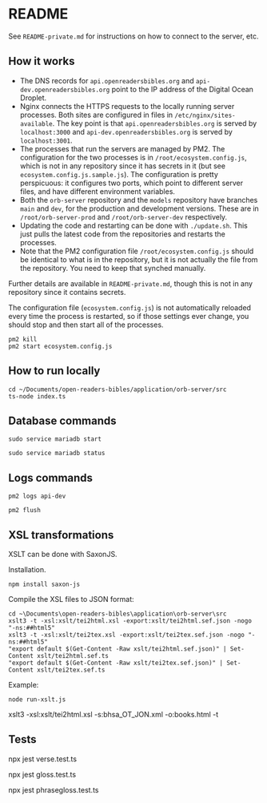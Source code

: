 # README

See `README-private.md` for instructions on how to connect to the server, etc.

## How it works
* The DNS records for `api.openreadersbibles.org` and `api-dev.openreadersbibles.org` point to the IP address of the Digital Ocean Droplet.
* Nginx connects the HTTPS requests to the locally running server processes. Both sites are configured in files in `/etc/nginx/sites-available`. The key point is that `api.openreadersbibles.org` is served by `localhost:3000` and `api-dev.openreadersbibles.org` is served by `localhost:3001`.
* The processes that run the servers are managed by PM2. The configuration for the two processes is in `/root/ecosystem.config.js`, which is not in any repository since it has secrets in it (but see `ecosystem.config.js.sample.js`). The configuration is pretty perspicuous: it configures two ports, which point to different server files, and have different environment variables.
* Both the `orb-server` repository and the `models` repository have branches `main` and `dev`, for the production and development versions. These are in `/root/orb-server-prod` and `/root/orb-server-dev` respectively.
* Updating the code and restarting can be done with `./update.sh`. This just pulls the latest code from the repositories and restarts the processes.
* Note that the PM2 configuration file `/root/ecosystem.config.js` should be identical to what is in the repository, but it is not actually the file from the repository. You need to keep that synched manually.

Further details are available in `README-private.md`, though this is not in any repository since it contains secrets.

The configuration file (`ecosystem.config.js`) is not automatically reloaded every time the process is restarted, so if those settings ever change, you should stop and then start all of the processes.
```
pm2 kill
pm2 start ecosystem.config.js
```

## How to run locally

```
cd ~/Documents/open-readers-bibles/application/orb-server/src
ts-node index.ts
```

## Database commands
```
sudo service mariadb start
```

```
sudo service mariadb status
```

## Logs commands

```
pm2 logs api-dev
```

```
pm2 flush
```


## XSL transformations
XSLT can be done with SaxonJS. 

Installation.
```
npm install saxon-js
```

Compile the XSL files to JSON format:
```
cd ~\Documents\open-readers-bibles\application\orb-server\src
xslt3 -t -xsl:xslt/tei2html.xsl -export:xslt/tei2html.sef.json -nogo "-ns:##html5"
xslt3 -t -xsl:xslt/tei2tex.xsl -export:xslt/tei2tex.sef.json -nogo "-ns:##html5"
"export default $(Get-Content -Raw xslt/tei2html.sef.json)" | Set-Content xslt/tei2html.sef.ts
"export default $(Get-Content -Raw xslt/tei2tex.sef.json)" | Set-Content xslt/tei2tex.sef.ts

```

Example:
```
node run-xslt.js
```

xslt3 -xsl:xslt/tei2html.xsl -s:bhsa_OT_JON.xml -o:books.html -t

## Tests

npx jest verse.test.ts

npx jest gloss.test.ts


npx jest phrasegloss.test.ts
